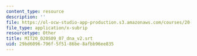 ```yaml
---
content_type: resource
description: ''
file: https://ol-ocw-studio-app-production.s3.amazonaws.com/courses/20-020-introduction-to-biological-engineering-design-spring-2009/29bd6096796f5f5186be8afbb96ee835_MIT20_020S09_07_dna-v2.vtt
file_type: application/x-subrip
resourcetype: Other
title: MIT20_020S09_07_dna_v2.srt
uid: 29bd6096-796f-5f51-86be-8afbb96ee835
---
```

